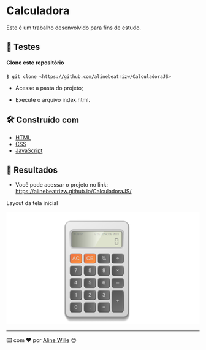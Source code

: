 # Calculadora

Este é um trabalho desenvolvido para fins de estudo.

## 🔧 Testes

#### Clone este repositório
    $ git clone <https://github.com/alinebeatrizw/CalculadoraJS>

 * Acesse a pasta do projeto; 

 * Execute o arquivo index.html.


## 🛠️ Construído com

* [HTML](https://developer.mozilla.org/pt-BR/docs/Web/HTML) 
* [CSS](https://developer.mozilla.org/pt-BR/docs/Web/CSS) 
* [JavaScript](https://developer.mozilla.org/pt-BR/docs/Web/JavaScript) 

## 🚀 Resultados

* Você pode acessar o projeto no link: https://alinebeatrizw.github.io/CalculadoraJS/

Layout da tela inicial 

<p align="center">
    
  <img src="https://github.com/alinebeatrizw/CalculadoraJS/blob/master/calculadora.png" width="600px" alt="Tela inicial do sistema" title="Tela inicial do sistema">

</p>

---
⌨️ com ❤️ por [Aline Wille](https://github.com/alinebeatrizw) 😊


